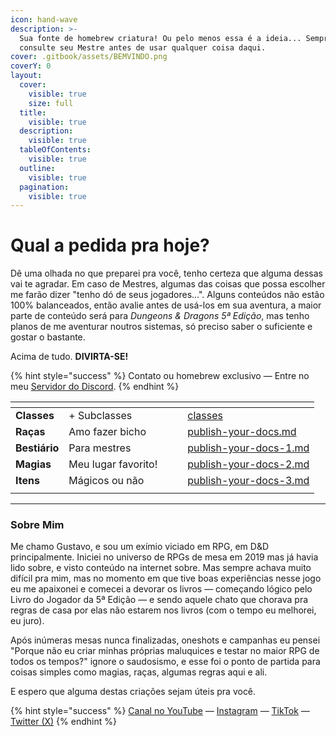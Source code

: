 ```yaml
---
icon: hand-wave
description: >-
  Sua fonte de homebrew criatura! Ou pelo menos essa é a ideia... Sempre
  consulte seu Mestre antes de usar qualquer coisa daqui.
cover: .gitbook/assets/BEMVINDO.png
coverY: 0
layout:
  cover:
    visible: true
    size: full
  title:
    visible: true
  description:
    visible: true
  tableOfContents:
    visible: true
  outline:
    visible: true
  pagination:
    visible: true
---
```


# Qual a pedida pra hoje?

Dê uma olhada no que preparei pra você, tenho certeza que alguma dessas vai te agradar. Em caso de Mestres, algumas das coisas que possa escolher me farão dizer "tenho dó de seus jogadores...". Alguns conteúdos não estão 100% balanceados, então avalie antes de usá-los em sua aventura, a maior parte de conteúdo será para _Dungeons & Dragons 5ª Edição_, mas tenho planos de me aventurar noutros sistemas, só preciso saber o suficiente e gostar o bastante.

Acima de tudo. **DIVIRTA-SE!**

{% hint style="success" %}
Contato ou homebrew exclusivo — Entre no meu [Servidor do Discord](https://discord.com/invite/bYrNcwkCK6).
{% endhint %}

<table data-view="cards"><thead><tr><th></th><th></th><th data-hidden data-card-cover data-type="files"></th><th data-hidden></th><th data-hidden data-card-target data-type="content-ref"></th></tr></thead><tbody><tr><td><strong>Classes</strong></td><td>+ Subclasses</td><td></td><td></td><td><a href="homebrew/classes/">classes</a></td></tr><tr><td><strong>Raças</strong></td><td>Amo fazer bicho</td><td></td><td></td><td><a href="homebrew/publish-your-docs.md">publish-your-docs.md</a></td></tr><tr><td><strong>Bestiário</strong></td><td>Para mestres</td><td></td><td></td><td><a href="homebrew/publish-your-docs-1.md">publish-your-docs-1.md</a></td></tr><tr><td><strong>Magias</strong></td><td>Meu lugar favorito!</td><td></td><td></td><td><a href="homebrew/publish-your-docs-2.md">publish-your-docs-2.md</a></td></tr><tr><td><strong>Itens</strong></td><td>Mágicos ou não</td><td></td><td></td><td><a href="homebrew/publish-your-docs-3.md">publish-your-docs-3.md</a></td></tr><tr><td></td><td></td><td></td><td></td><td></td></tr></tbody></table>

***

### Sobre Mim

Me chamo Gustavo, e sou um exímio viciado em RPG, em D\&D principalmente. Iniciei no universo de RPGs de mesa em 2019 mas já havia lido sobre, e visto conteúdo na internet sobre. Mas sempre achava muito difícil pra mim, mas no momento em que tive boas experiências nesse jogo eu me apaixonei e comecei a devorar os livros — começando lógico pelo Livro do Jogador da 5ª Edição — e sendo aquele chato que chorava pra regras de casa por elas não estarem nos livros (com o tempo eu melhorei, eu juro).

Após inúmeras mesas nunca finalizadas, oneshots e campanhas eu pensei "Porque não eu criar minhas próprias maluquices e testar no maior RPG de todos os tempos?" ignore o saudosismo, e esse foi o ponto de partida para coisas simples como magias, raças, algumas regras aqui e ali.

E espero que alguma destas criações sejam úteis pra você.

{% hint style="success" %}
[Canal no YouTube](https://www.youtube.com/@BaudoDoppler) — [Instagram](https://www.instagram.com/baudodoppler/) — [TikTok](https://www.tiktok.com/@baudodoppler?_t=8n79QXBR4HV&_r=1) — [Twitter (X)](https://x.com/BauDoDoppler)
{% endhint %}
